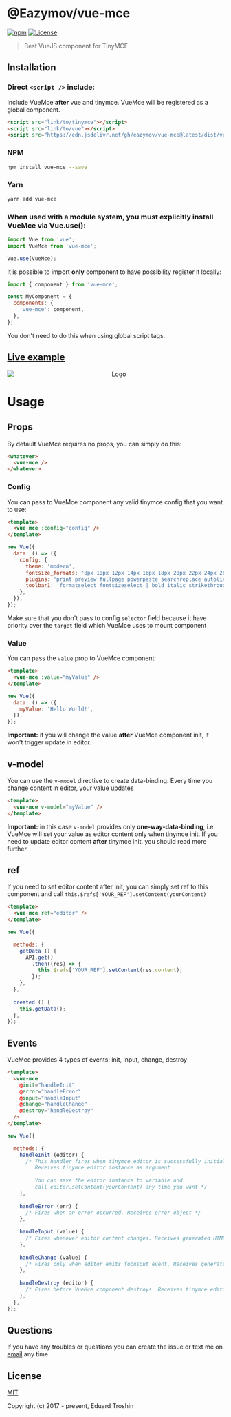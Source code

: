 # @Eazymov/vue-mce

[![npm](https://img.shields.io/npm/v/vue-mce.svg)](https://www.npmjs.com/package/vue-mce)
[![License](https://img.shields.io/npm/l/vue-mce.svg)](https://www.npmjs.com/package/vue-mce)

> Best VueJS component for TinyMCE

## Installation

### Direct `<script />` include:

Include VueMce **after** vue and tinymce. VueMce will be registered as a global component.

```html
<script src="link/to/tinymce"></script>
<script src="link/to/vue"></script>
<script src="https://cdn.jsdelivr.net/gh/eazymov/vue-mce@latest/dist/vue-mce.min.js"></script>
```

### NPM

```bash
npm install vue-mce --save
```

### Yarn

```bash
yarn add vue-mce
```

### When used with a module system, you must explicitly install VueMce via Vue.use():

```javascript
import Vue from 'vue';
import VueMce from 'vue-mce';

Vue.use(VueMce);
```
It is possible to import **only** component to have possibility register it locally:
```javascript
import { component } from 'vue-mce';

const MyComponent = {
  components: {
    'vue-mce': component,
  },
};
```
You don't need to do this when using global script tags.

## [Live example](https://codepen.io/Eazymov/full/MEzGYv/)

<p align="center"><a href="https://codepen.io/Eazymov/full/MEzGYv/"><img alt="Logo" src="http://res.cloudinary.com/dbkd5ucah/image/upload/v1508395086/%D0%A1%D0%BD%D0%B8%D0%BC%D0%BE%D0%BA_ycxfpq.png" style="display: block; margin: 0 auto;" /></a></p>

# Usage

## Props

By default VueMce requires no props, you can simply do this:
```html
<whatever>
  <vue-mce />
</whatever>
```

### Config

You can pass to VueMce component any valid tinymce config that you want to use:
```html
<template>
  <vue-mce :config="config" />
</template>
```
```javascript
new Vue({
  data: () => ({
    config: {
      theme: 'modern',
      fontsize_formats: "8px 10px 12px 14px 16px 18px 20px 22px 24px 26px 39px 34px 38px 42px 48px",
      plugins: 'print preview fullpage powerpaste searchreplace autolink',
      toolbar1: 'formatselect fontsizeselect | bold italic strikethrough forecolor backcolor link',
    },
  }),
});
```
Make sure that you don't pass to config `selector` field because it have priority over the `target` field which VueMce uses to mount component

### Value

You can pass the `value` prop to VueMce component:
```html
<template>
  <vue-mce :value="myValue" />
</template>
```
```javascript
new Vue({
  data: () => ({
    myValue: 'Hello World!',
  }),
});
```
**Important:** if you will change the value **after** VueMce component init, it won't trigger update in editor.

## v-model

You can use the `v-model` directive to create data-binding. Every time you change content in editor, your value updates
```html
<template>
  <vue-mce v-model="myValue" />
</template>
```
**Important:** in this case `v-model` provides only **one-way-data-binding**, i.e VueMce will set your value as editor content only when tinymce init. If you need to update editor content **after** tinymce init, you should read more further.

## ref

If you need to set editor content after init, you can simply set ref to this component and call `this.$refs['YOUR_REF'].setContent(yourContent)`
```html
<template>
  <vue-mce ref="editor" />
</template>
```
```javascript
new Vue({

  methods: {
    getData () {
      API.get()
        .then((res) => {
          this.$refs['YOUR_REF'].setContent(res.content);
        });
    },
  },
  
  created () {
    this.getData();
  },
});
```

## Events

VueMce provides 4 types of events: init, input, change, destroy
```html
<template>
  <vue-mce
    @init="handleInit"
    @error="handleError"
    @input="handleInput"
    @change="handleChange"
    @destroy="handleDestroy"
  />
</template>
```
```javascript
new Vue({

  methods: {
    handleInit (editor) {
      /* This handler fires when tinymce editor is successfully initialized.
         Receives tinymce editor instance as argument
      
         You can save the editor instance to variable and
         call editor.setContent(yourContent) any time you want */
    },
    
    handleError (err) {
      /* Fires when an error occurred. Receives error object */
    },
    
    handleInput (value) {
      /* Fires whenever editor content changes. Receives generated HTML */
    },
    
    handleChange (value) {
      /* Fires only when editor emits focusout event. Receives generated HTML */
    },
    
    handleDestroy (editor) {
      /* Fires before VueMce component destroys. Receives tinymce editor instance */
    },
  },
});
```

## Questions

If you have any troubles or questions you can create the issue or text me on [email](mailto:eazymovcode@gmail.com) any time

## License

[MIT](http://opensource.org/licenses/MIT)

Copyright (c) 2017 - present, Eduard Troshin
